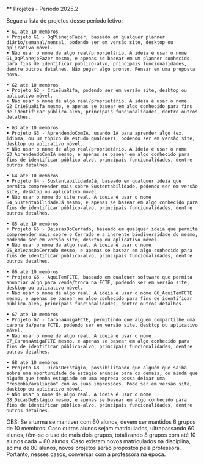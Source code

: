 ** Projetos - Período   2025.2

Segue a lista de projetos desse período letivo:

    • G1 até 10 membros
    • Projeto G1 - OqPlanejoFazer, baseado em qualquer planner diário/semanal/mensal, podendo ser em versão site, desktop ou aplicativo móvel.
    • Não usar o nome de algo real/proprietário. A ideia é usar o nome G1_OqPlanejoFazer mesmo, e apenas se basear em um planner conhecido para fins de identificar público-alvo, principais funcionalidades, dentre outros detalhes. Não pegar algo pronto. Pensar em uma proposta nova.

    • G2 até 10 membros
    • Projeto G2 - CrieSuaRifa, podendo ser em versão site, desktop ou aplicativo móvel.
    • Não usar o nome de algo real/proprietário. A ideia é usar o nome G2_CrieSuaRifa mesmo, e apenas se basear em algo conhecido para fins de identificar público-alvo, principais funcionalidades, dentre outros detalhes.

    • G3 até 10 membros
    • Projeto G3 - AprendendoComIA, usando IA para aprender algo (ex. idioma, ou um tópico de estudo qualquer), podendo ser em versão site, desktop ou aplicativo móvel.
    • Não usar o nome de algo real/proprietário. A ideia é usar o nome G3_AprendendoComIA mesmo, e apenas se basear em algo conhecido para fins de identificar público-alvo, principais funcionalidades, dentre outros detalhes.

    • G4 até 10 membros
    • Projeto G4 - SustentabilidadeJá, baseado em qualquer ideia que permita compreender mais sobre Sustentabilidade, podendo ser em versão site, desktop ou aplicativo móvel.
    • Não usar o nome do site real. A ideia é usar o nome G4_SustentabilidadeJá mesmo, e apenas se basear em algo conhecido para fins de identificar público-alvo, principais funcionalidades, dentre outros detalhes.

    • G5 até 10 membros
    • Projeto G5 - BelezasDoCerrado, baseado em qualquer ideia que permita compreender mais sobre o Cerrado e a inerente biodiversidade do mesmo, podendo ser em versão site, desktop ou aplicativo móvel.
    • Não usar o nome de algo real. A ideia é usar o nome G5_BelezasDoCerrado mesmo, e apenas se basear em algo conhecido para fins de identificar público-alvo, principais funcionalidades, dentre outros detalhes.

    • G6 até 10 membros
    • Projeto G6 - AquiTemFCTE, baseado em qualquer software que permita anunciar algo para venda/troca na FCTE, podendo ser em versão site, desktop ou aplicativo móvel. 
    • Não usar o nome de algo real. A ideia é usar o nome G6_AquiTemFCTE mesmo, e apenas se basear em algo conhecido para fins de identificar público-alvo, principais funcionalidades, dentre outros detalhes.

    • G7 até 10 membros
    • Projeto G7 - CaronaAmigaFCTE, permitindo que alguém compartilhe uma carona da/para FCTE, podendo ser em versão site, desktop ou aplicativo móvel.
    • Não usar o nome de algo real. A ideia é usar o nome G7_CaronaAmigaFCTE mesmo, e apenas se basear em algo conhecido para fins de identificar público-alvo, principais funcionalidades, dentre outros detalhes.

    • G8 até 10 membros
    • Projeto G8 - DicasDeEstágio, possibilitando que alguém que saiba sobre uma oportunidade de estágio anuncie para os demais; ou ainda que alguém que tenha estagiado em uma empresa possa deixar uma "resenha/avaliação" com as suas impressões. Pode ser em versão site, desktop ou aplicativo móvel. 
    • Não usar o nome de algo real. A ideia é usar o nome G8_DicasDeEstágio mesmo, e apenas se basear em algo conhecido para fins de identificar público-alvo, principais funcionalidades, dentre outros detalhes.

OBS: Se a turma se mantiver com 60 alunos, devem ser mantidos 6 grupos de 10 membros. Caso outros alunos sejam matriculados, ultrapassando 60 alunos, têm-se o uso de mais dois grupos, totalizando 8 grupos com até 10 alunos cada = 80 alunos. Caso existam novos matriculados na disciplina, acima de 80 alunos, novos projetos serão propostos pela professora. Portanto, nesses casos, conversar com a professora na época.
